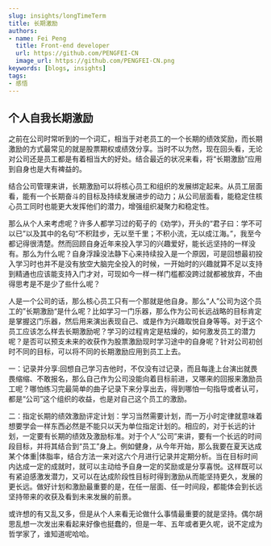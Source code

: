 ```yaml
---
slug: insights/longTimeTerm
title: 长期激励
authors:
- name: Fei Peng
  title: Front-end developer
  url: https://github.com/PENGFEI-CN
  image_url: https://github.com/PENGFEI-CN.png
keywords: [blogs, insights]
tags: 
- 感悟
---
```


## 个人自我长期激励

之前在公司时常听到的一个词汇，相当于对老员工的一个长期的绩效奖励，而长期激励的方式最常见的就是股票期权或绩效分享。当时不以为然，现在回头看，无论对公司还是员工都是有着相当大的好处。结合最近的状况来看，将“长期激励”应用到自身也是大有裨益的。

结合公司管理来讲，长期激励可以将核心员工和组织的发展绑定起来。从员工层面看，能有一个长期奋斗的目标及持续发展进步的动力；从公司层面看，能稳定住核心员工同时也能更大发挥他们的潜力，增强组织凝聚力和稳定性。

那么从个人来考虑呢？许多人都学习过的荀子的《劝学》，开头的“君子曰：学不可以已”以及其中的名句“不积跬步，无以至千里；不积小流，无以成江海。”，我至今都记得很清楚。然而回顾自身近年来投入学习的兴趣爱好，能长远坚持的一样没有。那么为什么呢？自身浮躁没法静下心来持续投入是一个原因，可是回想最初投入学习时也并不是没有放空大脑完全投入的时候，一开始时的兴趣就算不足以支持到精通也应该能支持入门才对，可现如今一样一样门槛都没跨过就都被放弃，不由得思考是不是少了些什么呢？

人是一个公司的话，那么核心员工只有一个那就是他自身。那么“人”公司为这个员工的”长期激励“是什么呢？比如学习一门乐器，那么作为公司长远战略的目标肯定是掌握这门乐器，然后用来演出表现自己、或是作为兴趣取悦自身等等。对于这个员工应该怎么样去长期激励呢？学习的过程肯定是枯燥的，如何激发员工的潜力呢？是否可以预支未来的收获作为股票激励现时学习途中的自身呢？针对公司初创时不同的目标，可以将不同的长期激励应用到员工上去。

一：记录并分享:回想自己学习吉他时，不仅没有过记录，而且每逢上台演出就畏畏缩缩、不敢报名，那么自己作为公司没能向着目标前进，又哪来的回报来激励员工呢？哪怕练习完最简单的曲子记录下来分享出去，得到哪怕一句指导或者认可，都是“公司”这个组织的收益，也是对自己这个员工的激励。

二：指定长期的绩效激励评定计划：学习当然需要计划，而一万小时定律就意味着想要学会一样东西必然是不能只以天为单位指定计划的。相应的，对于长远的计划，一定要有长期的绩效及激励标准。对于个人“公司”来讲，要有一个长远的时间段目标，并将其结合到“员工”身上。例如健身，从今年开始，那么我要在夏天达成某个体重|体脂率，结合方法一来对这六个月进行记录并定期分析。当在目标时间内达成一定的成就时，就可以主动给予自身一定的奖励或是分享喜悦。这样既可以有紧迫感激发潜力，又可以在达成阶段性目标时得到激励从而能坚持更久，发展的更长远。做好计划和激励最重要的是，在任一层面、任一时间段，都能体会到长远坚持带来的收获及看到未来发展的前景。

或许想的有又乱又多，但是从个人来看无论做什么事情最重要的就是坚持。偶尔胡思乱想一次发出来看起来好像也挺蠢的，但是一年、五年或者更久呢，说不定成为哲学家了，谁知道呢哈哈。





